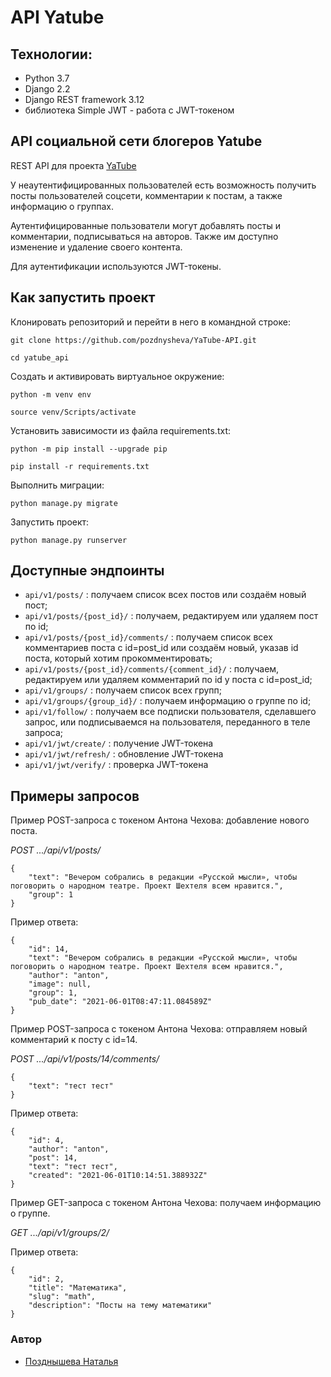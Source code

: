 # API Yatube

## Технологии:
- Python 3.7
- Django 2.2
- Django REST framework 3.12
- библиотека Simple JWT - работа с JWT-токеном

## API социальной сети блогеров **Yatube**
REST API для проекта [YaTube](https://github.com/pozdnysheva/YaTube)

У неаутентифицированных пользователей есть возможность получить посты пользователей соцсети, комментарии к постам, а также информацию о группах.

Аутентифицированные пользователи могут добавлять посты и комментарии, подписываться на авторов. Также им доступно изменение и удаление своего контента. 

Для аутентификации используются JWT-токены.

## Как запустить проект

Клонировать репозиторий и перейти в него в командной строке:

```
git clone https://github.com/pozdnysheva/YaTube-API.git
```

```
cd yatube_api
```

Cоздать и активировать виртуальное окружение:

```
python -m venv env
```

```
source venv/Scripts/activate
```

Установить зависимости из файла requirements.txt:

```
python -m pip install --upgrade pip
```

```
pip install -r requirements.txt
```

Выполнить миграции:

```
python manage.py migrate
```

Запустить проект:

```
python manage.py runserver
```
## Доступные эндпоинты

- `api/v1/posts/` : получаем список всех постов или создаём новый пост;
- `api/v1/posts/{post_id}/` : получаем, редактируем или удаляем пост по id;
- `api/v1/posts/{post_id}/comments/` : получаем список всех комментариев поста с id=post_id или создаём новый, указав id поста, который хотим прокомментировать;
- `api/v1/posts/{post_id}/comments/{comment_id}/` : получаем, редактируем или удаляем комментарий по id у поста с id=post_id;
- `api/v1/groups/` : получаем список всех групп;
- `api/v1/groups/{group_id}/` : получаем информацию о группе по id;
- `api/v1/follow/` : получаем все подписки пользователя, сделавшего запрос, или подписываемся на пользователя, переданного в теле запроса;
- `api/v1/jwt/create/` : получение JWT-токена
- `api/v1/jwt/refresh/` : обновление JWT-токена
- `api/v1/jwt/verify/` : проверка JWT-токена

## Примеры запросов
Пример POST-запроса с токеном Антона Чехова: добавление нового поста.

_POST .../api/v1/posts/_
```
{
    "text": "Вечером собрались в редакции «Русской мысли», чтобы поговорить о народном театре. Проект Шехтеля всем нравится.",
    "group": 1
}
```
Пример ответа:
```
{
    "id": 14,
    "text": "Вечером собрались в редакции «Русской мысли», чтобы поговорить о народном театре. Проект Шехтеля всем нравится.",
    "author": "anton",
    "image": null,
    "group": 1,
    "pub_date": "2021-06-01T08:47:11.084589Z"
} 
```
Пример POST-запроса с токеном Антона Чехова: отправляем новый комментарий к посту с id=14.

_POST .../api/v1/posts/14/comments/_
```
{
    "text": "тест тест"
} 
```
Пример ответа:
```
{
    "id": 4,
    "author": "anton",
    "post": 14,
    "text": "тест тест",
    "created": "2021-06-01T10:14:51.388932Z"
} 
```
Пример GET-запроса с токеном Антона Чехова: получаем информацию о группе.

_GET .../api/v1/groups/2/_

Пример ответа:
```
{
    "id": 2,
    "title": "Математика",
    "slug": "math",
    "description": "Посты на тему математики"
} 
```
### Автор
- [Позднышева Наталья](https://github.com/pozdnysheva "Github page")
